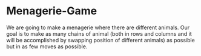 # Menagerie-Game
We are going to make a menagerie where there are different animals. Our goal is to make as many chains of animal (both in rows and columns and it will be accomplished by swapping position of different animals) as possible but in as few moves as possible.
